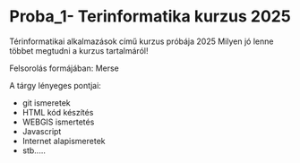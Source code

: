 # Proba_1- Terinformatika kurzus 2025
Térinformatikai alkalmazások című kurzus próbája 2025
Milyen jó lenne többet megtudni a kurzus tartalmáról!

Felsorolás formájában: Merse

A tárgy lényeges pontjai: 
- git ismeretek
- HTML kód készítés
- WEBGIS ismertetés
- Javascript
- Internet alapismeretek
- stb.....
